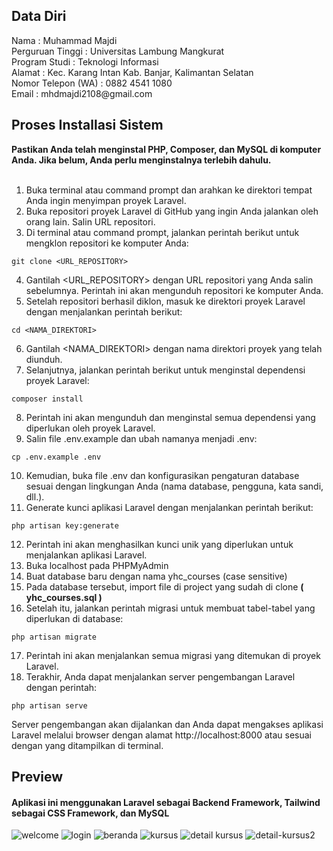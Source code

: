 <h2>Data Diri</h2>
Nama : Muhammad Majdi <br>
Perguruan Tinggi : Universitas Lambung Mangkurat <br>
Program Studi : Teknologi Informasi<br>
Alamat : Kec. Karang Intan Kab. Banjar, Kalimantan Selatan <br>
Nomor Telepon (WA) : 0882 4541 1080 <br>
Email : mhdmajdi2108@gmail.com

<h2>Proses Installasi Sistem</h2>
<b>Pastikan Anda telah menginstal PHP, Composer, dan MySQL di komputer Anda. Jika belum, Anda perlu menginstalnya terlebih dahulu.</b> <br>
<br>

1. Buka terminal atau command prompt dan arahkan ke direktori tempat Anda ingin menyimpan proyek Laravel.
2. Buka repositori proyek Laravel di GitHub yang ingin Anda jalankan oleh orang lain. Salin URL repositori.
3. Di terminal atau command prompt, jalankan perintah berikut untuk mengklon repositori ke komputer Anda:

<pre><code class="language-bash">git clone &lt;URL_REPOSITORY&gt;</code></pre>

4. Gantilah <URL_REPOSITORY> dengan URL repositori yang Anda salin sebelumnya. Perintah ini akan mengunduh repositori ke komputer Anda.
5. Setelah repositori berhasil diklon, masuk ke direktori proyek Laravel dengan menjalankan perintah berikut:

<pre><code class="language-bash">cd &lt;NAMA_DIREKTORI&gt;</code></pre>

6. Gantilah <NAMA_DIREKTORI> dengan nama direktori proyek yang telah diunduh.
7. Selanjutnya, jalankan perintah berikut untuk menginstal dependensi proyek Laravel:

<pre><code class="language-bash">composer install</code></pre>

8. Perintah ini akan mengunduh dan menginstal semua dependensi yang diperlukan oleh proyek Laravel.
9. Salin file .env.example dan ubah namanya menjadi .env:

<pre><code class="language-bash">cp .env.example .env</code></pre>

10. Kemudian, buka file .env dan konfigurasikan pengaturan database sesuai dengan lingkungan Anda (nama database, pengguna, kata sandi, dll.).
11. Generate kunci aplikasi Laravel dengan menjalankan perintah berikut:

<pre><code class="language-bash">php artisan key:generate</code></pre>

12. Perintah ini akan menghasilkan kunci unik yang diperlukan untuk menjalankan aplikasi Laravel.
13. Buka localhost pada PHPMyAdmin
14. Buat database baru dengan nama yhc_courses (case sensitive)
15. Pada database tersebut, import file di project yang sudah di clone <b>( yhc_courses.sql )</b>
16. Setelah itu, jalankan perintah migrasi untuk membuat tabel-tabel yang diperlukan di database:

<pre><code class="language-bash">php artisan migrate</code></pre>

17. Perintah ini akan menjalankan semua migrasi yang ditemukan di proyek Laravel.
18. Terakhir, Anda dapat menjalankan server pengembangan Laravel dengan perintah:

<pre><code class="language-bash">php artisan serve</code></pre>

Server pengembangan akan dijalankan dan Anda dapat mengakses aplikasi Laravel melalui browser dengan alamat http://localhost:8000 atau sesuai dengan yang ditampilkan di terminal.

<h2> Preview </h2>

<h4>
  Aplikasi ini menggunakan Laravel sebagai Backend Framework, Tailwind sebagai CSS Framework, dan MySQL<br>
</h4>

![welcome](https://github.com/Morfz/yhc-laravel-webdev/assets/100391684/13849c0b-795d-4df2-80b5-a023e785ad9d)
![login](https://github.com/Morfz/yhc-laravel-webdev/assets/100391684/bc433a42-d644-412d-8155-6070a66d104b)
![beranda](https://github.com/Morfz/yhc-laravel-webdev/assets/100391684/f07a865f-5645-4505-9b73-67670ac2b9ce)
![kursus](https://github.com/Morfz/yhc-laravel-webdev/assets/100391684/1d22e297-be81-46cc-90bf-6d12be6254e6)
![detail kursus](https://github.com/Morfz/yhc-laravel-webdev/assets/100391684/9af3d3c9-fc0f-46c4-8fdf-a00769159e35)
![detail-kursus2](https://github.com/Morfz/yhc-laravel-webdev/assets/100391684/60d9c3db-0b62-4218-baa5-367503c461f5)


